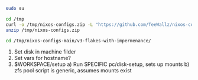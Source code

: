 
```bash
sudo su

cd /tmp
curl -o /tmp/nixos-configs.zip -L "https://github.com/TeeWallz/nixos-configs/archive/refs/heads/main.zip"
unzip /tmp/nixos-configs.zip

cd /tmp/nixos-configs-main/v3-flakes-with-impermenance/


```









1) Set disk in machine filder
2) Set vars for hostname?
3) $WORKSPACE/setup
   a) Run SPECIFIC pc/disk-setup, sets up mounts
   b) zfs pool script is generic, assumes mounts exist




